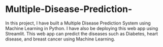 # Multiple-Disease-Prediction-
In this project, I have built a Multiple Disease Prediction System using Machine Learning in Python. I have also be deploying this web app using Streamlit. This web app can predict the diseases such as Diabetes, heart disease, and breast cancer  using Machine Learning.
